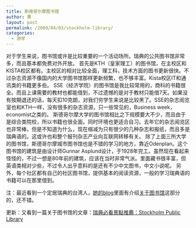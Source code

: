 ```yaml
---
title: 斯德哥尔摩图书馆
author: 果
layout: post
permalink: /2009/04/03/stockholm-library/
categories:
  - 游学
---
```

对于学生来说，图书馆或许是比较重要的一个活动场所。瑞典的公共图书馆非常多，而且基本都免费对外开放。 
首先是KTH（皇家理工）的图书馆，在主校区和KISTA校区都有。主校区的相对比较全面，理工科，技术方面的图书更新很快。不过杂志资源不像国内的大学图书馆那样更新频繁，也不够丰富。Kista校区IT和通讯类的书籍更多些。 
SSE（经济学院）的图书馆是我比较常用的，商科的书籍很全。而且上课需要的教材也都能借到，不过遗憾的是对于教材只能借7天。如果没有按期退还的话，每天扣10克朗，对我们穷学生来说是比较黑了。SSE的杂志阅览室也和KTH一样，没有很多的杂志资源，只一些常见的，Business week，economist之类的。 
斯德哥尔摩大学的图书馆相比之下规模要大不少，而且由于是综合类院校，所以书籍也很全面。同时环境也更适合自习。去年它的杂志阅览区也非常棒，但是不知道为什么，现在缩减为只有很少的几种杂志和报纸，而且多是瑞典语的。这或许也和整个报刊杂志产业向互联网转移有关。 
除了上面三所大学的图书馆，斯德哥尔摩城市图书馆也是不错的学习的地方，靠近Odenplan。这个图书馆的建筑是由设计师Gunnar Asplund设计，于1928年完工。虽然现在看起来怪怪的，不过一想是80年前的建筑，应该在当时非常气派。里面藏书很丰富，但英语类相对少些，不过令人出乎意料的是还有不少中文图书，中文小说呢。 
另外，每个社区都有自己的社区图书馆，提供基本的阅读资源，一般的学习瑞典语的书籍可以在那里借到。

注：最近看到一个定居瑞典的台湾人，[她的blog][1]里面有介绍[关于图书馆][2]这部分的，还不错。

更新：又看到一篇关于图书馆的文章：[瑞典必看景點推薦：Stockholm Public Library](http://casychen.blogspot.com/2008/02/stockholm-public-library.html)

 [1]: http://blog.yam.com/user/sweetchoklad.html
 [2]: http://www.vitaiwan.se/modules/news/article.php?storyid=51